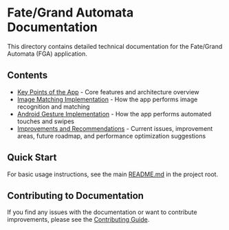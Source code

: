 # Fate/Grand Automata Documentation

This directory contains detailed technical documentation for the Fate/Grand Automata (FGA) application.

## Contents

- [Key Points of the App](app-overview.md) - Core features and architecture overview
- [Image Matching Implementation](image-matching.md) - How the app performs image recognition and matching
- [Android Gesture Implementation](android-gestures.md) - How the app performs automated touches and swipes
- [Improvements and Recommendations](improvements-and-recommendations.md) - Current issues, improvement areas, future roadmap, and performance optimization suggestions

## Quick Start

For basic usage instructions, see the main [README.md](../README.md) in the project root.

## Contributing to Documentation

If you find any issues with the documentation or want to contribute improvements, please see the [Contributing Guide](../CONTRIBUTING.md).